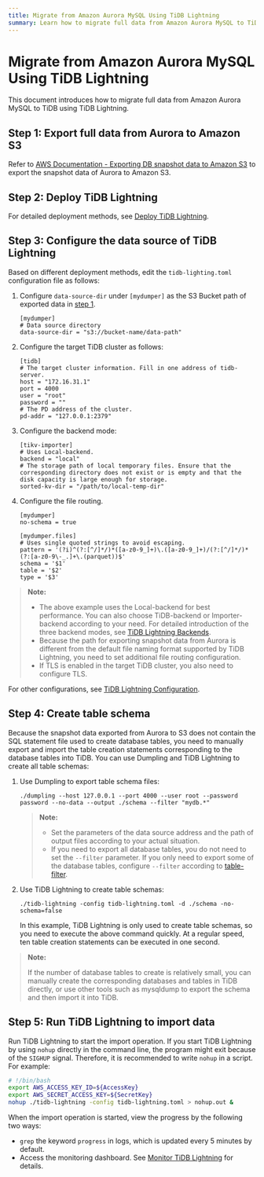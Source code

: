 ```yaml
---
title: Migrate from Amazon Aurora MySQL Using TiDB Lightning
summary: Learn how to migrate full data from Amazon Aurora MySQL to TiDB using TiDB Lightning.
---
```


# Migrate from Amazon Aurora MySQL Using TiDB Lightning

This document introduces how to migrate full data from Amazon Aurora MySQL to TiDB using TiDB Lightning.

## Step 1: Export full data from Aurora to Amazon S3

Refer to [AWS Documentation - Exporting DB snapshot data to Amazon S3](https://docs.aws.amazon.com/AmazonRDS/latest/AuroraUserGuide/USER_ExportSnapshot.html) to export the snapshot data of Aurora to Amazon S3.

## Step 2: Deploy TiDB Lightning

For detailed deployment methods, see [Deploy TiDB Lightning](/tidb-lightning/deploy-tidb-lightning.md).

## Step 3: Configure the data source of TiDB Lightning

Based on different deployment methods, edit the `tidb-lighting.toml` configuration file as follows:

1. Configure `data-source-dir` under `[mydumper]` as the S3 Bucket path of exported data in [step 1](#step-1-export-full-data-from-aurora-to-amazon-s3).

    ```
    [mydumper]
    # Data source directory
    data-source-dir = "s3://bucket-name/data-path"
    ```

2. Configure the target TiDB cluster as follows:

    ```
    [tidb]
    # The target cluster information. Fill in one address of tidb-server.
    host = "172.16.31.1"
    port = 4000
    user = "root"
    password = ""
    # The PD address of the cluster.
    pd-addr = "127.0.0.1:2379"
    ```

3. Configure the backend mode:

    ```
    [tikv-importer]
    # Uses Local-backend.
    backend = "local"
    # The storage path of local temporary files. Ensure that the corresponding directory does not exist or is empty and that the disk capacity is large enough for storage.
    sorted-kv-dir = "/path/to/local-temp-dir"
    ```

4. Configure the file routing.

    ```
    [mydumper]
    no-schema = true

    [mydumper.files]
    # Uses single quoted strings to avoid escaping.
    pattern = '(?i)^(?:[^/]*/)*([a-z0-9_]+)\.([a-z0-9_]+)/(?:[^/]*/)*(?:[a-z0-9\-_.]+\.(parquet))$'
    schema = '$1'
    table = '$2'
    type = '$3'
    ```

> **Note:**
>
> - The above example uses the Local-backend for best performance. You can also choose TiDB-backend or Importer-backend according to your need. For detailed introduction of the three backend modes, see [TiDB Lightning Backends](/tidb-lightning/tidb-lightning-backends.md).
> - Because the path for exporting snapshot data from Aurora is different from the default file naming format supported by TiDB Lightning, you need to set additional file routing configuration.
> - If TLS is enabled in the target TiDB cluster, you also need to configure TLS.

For other configurations, see [TiDB Lightning Configuration](/tidb-lightning/tidb-lightning-configuration.md).

## Step 4: Create table schema

Because the snapshot data exported from Aurora to S3 does not contain the SQL statement file used to create database tables, you need to manually export and import the table creation statements corresponding to the database tables into TiDB. You can use Dumpling and TiDB Lightning to create all table schemas:

1. Use Dumpling to export table schema files:

    ```
    ./dumpling --host 127.0.0.1 --port 4000 --user root --password password --no-data --output ./schema --filter "mydb.*"
    ```

    > **Note:**
    >
    > - Set the parameters of the data source address and the path of output files according to your actual situation.
    > - If you need to export all database tables, you do not need to set the `--filter` parameter. If you only need to export some of the database tables, configure `--filter` according to [table-filter](https://github.com/pingcap/tidb-tools/blob/master/pkg/table-filter/README.md).

2. Use TiDB Lightning to create table schemas:

    ```
    ./tidb-lightning -config tidb-lightning.toml -d ./schema -no-schema=false
    ```

    In this example, TiDB Lightning is only used to create table schemas, so you need to execute the above command quickly. At a regular speed, ten table creation statements can be executed in one second.

> **Note:**
>
> If the number of database tables to create is relatively small, you can manually create the corresponding databases and tables in TiDB directly, or use other tools such as mysqldump to export the schema and then import it into TiDB.

## Step 5: Run TiDB Lightning to import data

Run TiDB Lightning to start the import operation. If you start TiDB Lightning by using `nohup` directly in the command line, the program might exit because of the `SIGHUP` signal. Therefore, it is recommended to write `nohup` in a script. For example:

```bash
# !/bin/bash
export AWS_ACCESS_KEY_ID=${AccessKey}
export AWS_SECRET_ACCESS_KEY=${SecretKey}
nohup ./tidb-lightning -config tidb-lightning.toml > nohup.out &
```

When the import operation is started, view the progress by the following two ways:

- `grep` the keyword `progress` in logs, which is updated every 5 minutes by default.
- Access the monitoring dashboard. See [Monitor TiDB Lightning](/tidb-lightning/monitor-tidb-lightning.md) for details.
